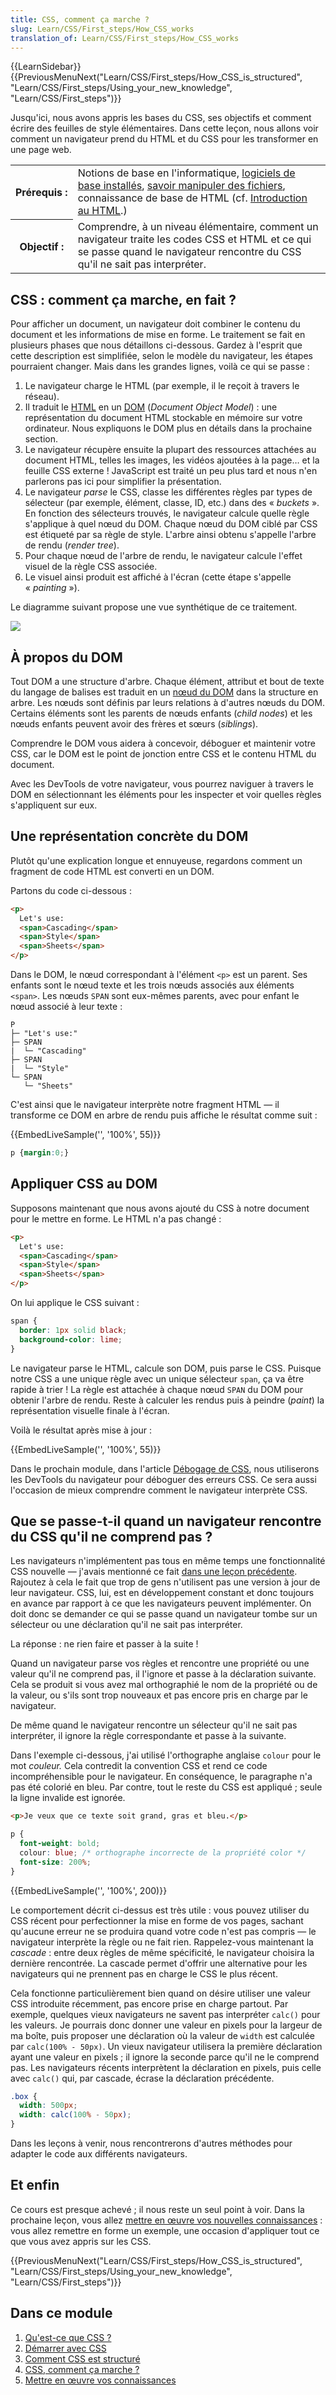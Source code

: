 ```yaml
---
title: CSS, comment ça marche ?
slug: Learn/CSS/First_steps/How_CSS_works
translation_of: Learn/CSS/First_steps/How_CSS_works
---
```

{{LearnSidebar}}{{PreviousMenuNext("Learn/CSS/First_steps/How_CSS_is_structured", "Learn/CSS/First_steps/Using_your_new_knowledge", "Learn/CSS/First_steps")}}

Jusqu'ici, nous avons appris les bases du CSS, ses objectifs et comment écrire des feuilles de style élémentaires. Dans cette leçon, nous allons voir comment un navigateur prend du HTML et du CSS pour les transformer en une page web.

<table class="standard-table">
  <tbody>
    <tr>
      <th scope="row">Prérequis&nbsp;:</th>
      <td>
        Notions de base en l'informatique,
        <a
          href="/fr/docs/Learn/Getting_started_with_the_web/Installing_basic_software"
          >logiciels de base installés</a
        >,
        <a href="/fr/docs/Learn/Getting_started_with_the_web/Dealing_with_files"
          >savoir manipuler des fichiers</a
        >, connaissance de base de HTML (cf. <a
          href="/fr/docs/Learn/HTML/Introduction_to_HTML"
          >Introduction au HTML</a
        >.)
      </td>
    </tr>
    <tr>
      <th scope="row">Objectif&nbsp;:</th>
      <td>
        Comprendre, à un niveau élémentaire, comment un navigateur traite les
        codes CSS et HTML et ce qui se passe quand le navigateur rencontre du
        CSS qu'il ne sait pas interpréter.
      </td>
    </tr>
  </tbody>
</table>

## CSS&nbsp;: comment ça marche, en fait&nbsp;?

Pour afficher un document, un navigateur doit combiner le contenu du document et les informations de mise en forme. Le traitement se fait en plusieurs phases que nous détaillons ci-dessous. Gardez à l'esprit que cette description est simplifiée, selon le modèle du navigateur, les étapes pourraient changer. Mais dans les grandes lignes, voilà ce qui se passe&nbsp;:

1.  Le navigateur charge le HTML (par exemple, il le reçoit à travers le réseau).
2.  Il traduit le [HTML](/fr/docs/Glossary/HTML) en un [DOM](/fr/docs/Glossary/DOM) (_Document Object Model_)&nbsp;: une représentation du document HTML stockable en mémoire sur votre ordinateur. Nous expliquons le DOM plus en détails dans la prochaine section.
3.  Le navigateur récupère ensuite la plupart des ressources attachées au document HTML, telles les images, les vidéos ajoutées à la page… et la feuille CSS externe&nbsp;! JavaScript est traité un peu plus tard et nous n'en parlerons pas ici pour simplifier la présentation.
4.  Le navigateur *parse* le CSS, classe les différentes règles par types de sélecteur (par exemple, élément, classe, ID, etc.) dans des «&nbsp;_buckets_&nbsp;». En fonction des sélecteurs trouvés, le navigateur calcule quelle règle s'applique à quel nœud du DOM. Chaque nœud du DOM ciblé par CSS est étiqueté par sa règle de style. L'arbre ainsi obtenu s'appelle l'arbre de rendu (<i lang="en">render tree</i>).
5.  Pour chaque nœud de l'arbre de rendu, le navigateur calcule l'effet visuel de la règle CSS associée.
6.  Le visuel ainsi produit est affiché à l'écran (cette étape s'appelle «&nbsp;_painting_&nbsp;»).

Le diagramme suivant propose une vue synthétique de ce traitement.

![](rendering.svg)

## À propos du DOM

Tout DOM a une structure d'arbre. Chaque élément, attribut et bout de texte du langage de balises est traduit en un [nœud du DOM](/fr/docs/Glossary/Node/DOM) dans la structure en arbre. Les nœuds sont définis par leurs relations à d'autres nœuds du DOM. Certains éléments sont les parents de nœuds enfants (<i lang="en">child nodes</i>) et les nœuds enfants peuvent avoir des frères et sœurs (<i lang="en">siblings</i>).

Comprendre le DOM vous aidera à concevoir, déboguer et maintenir votre CSS, car le DOM est le point de jonction entre CSS et le contenu HTML du document.

Avec les DevTools de votre navigateur, vous pourrez naviguer à travers le DOM en sélectionnant les éléments pour les inspecter et voir quelles règles s'appliquent sur eux.

## Une représentation concrète du DOM

Plutôt qu'une explication longue et ennuyeuse, regardons comment un fragment de code HTML est converti en un DOM.

Partons du code ci-dessous&nbsp;:

```html
<p>
  Let's use:
  <span>Cascading</span>
  <span>Style</span>
  <span>Sheets</span>
</p>
```

Dans le DOM, le nœud correspondant à l'élément `<p>` est un parent. Ses enfants sont le nœud texte et les trois nœuds associés aux éléments `<span>`. Les nœuds `SPAN` sont eux-mêmes parents, avec pour enfant le nœud associé à leur texte&nbsp;:

    P
    ├─ "Let's use:"
    ├─ SPAN
    |  └─ "Cascading"
    ├─ SPAN
    |  └─ "Style"
    └─ SPAN
       └─ "Sheets"

C'est ainsi que le navigateur interprète notre fragment HTML — il transforme ce DOM en arbre de rendu puis affiche le résultat comme suit&nbsp;:

{{EmbedLiveSample('', '100%', 55)}}

```css hidden
p {margin:0;}
```

## Appliquer CSS au DOM

Supposons maintenant que nous avons ajouté du CSS à notre document pour le mettre en forme. Le HTML n'a pas changé&nbsp;:

```html
<p>
  Let's use:
  <span>Cascading</span>
  <span>Style</span>
  <span>Sheets</span>
</p>
```

On lui applique le CSS suivant&nbsp;:

```css
span {
  border: 1px solid black;
  background-color: lime;
}
```

Le navigateur parse le HTML, calcule son DOM, puis parse le CSS. Puisque notre CSS a une unique règle avec un unique sélecteur `span`, ça va être rapide à trier&nbsp;! La règle est attachée à chaque nœud `SPAN` du DOM pour obtenir l'arbre de rendu. Reste à calculer les rendus puis à peindre (<i lang="en">paint</i>) la représentation visuelle finale à l'écran.

Voilà le résultat après mise à jour&nbsp;:

{{EmbedLiveSample('', '100%', 55)}}

Dans le prochain module, dans l'article [Débogage de CSS](/fr/docs/Learn/CSS/Building_blocks/Debugging_CSS), nous utiliserons les DevTools du navigateur pour déboguer des erreurs CSS. Ce sera aussi l'occasion de mieux comprendre comment le navigateur interprète CSS.

## Que se passe-t-il quand un navigateur rencontre du CSS qu'il ne comprend pas&nbsp;?

Les navigateurs n'implémentent pas tous en même temps une fonctionnalité CSS nouvelle — j'avais mentionné ce fait [dans une leçon précédente](/fr/docs/Learn/CSS/First_steps/What_is_CSS#prise_en_charge_par_les_navigateurs). Rajoutez à cela le fait que trop de gens n'utilisent pas une version à jour de leur navigateur. CSS, lui, est en développement constant et donc toujours en avance par rapport à ce que les navigateurs peuvent implémenter. On doit donc se demander ce qui se passe quand un navigateur tombe sur un sélecteur ou une déclaration qu'il ne sait pas interpréter.

La réponse&nbsp;: ne rien faire et passer à la suite&nbsp;!

Quand un navigateur parse vos règles et rencontre une propriété ou une valeur qu'il ne comprend pas, il l'ignore et passe à la déclaration suivante. Cela se produit si vous avez mal orthographié le nom de la propriété ou de la valeur, ou s'ils sont trop nouveaux et pas encore pris en charge par le navigateur.

De même quand le navigateur rencontre un sélecteur qu'il ne sait pas interpréter, il ignore la règle correspondante et passe à la suivante.

Dans l'exemple ci-dessous, j'ai utilisé l'orthographe anglaise `colour` pour le mot *couleur.* Cela contredit la convention CSS et rend ce code incompréhensible pour le navigateur. En conséquence, le paragraphe n'a pas été colorié en bleu. Par contre, tout le reste du CSS est appliqué&nbsp;; seule la ligne invalide est ignorée.

```html
<p>Je veux que ce texte soit grand, gras et bleu.</p>
```

```css
p {
  font-weight: bold;
  colour: blue; /* orthographe incorrecte de la propriété color */
  font-size: 200%;
}
```

{{EmbedLiveSample('', '100%', 200)}}

Le comportement décrit ci-dessus est très utile&nbsp;: vous pouvez utiliser du CSS récent pour perfectionner la mise en forme de vos pages, sachant qu'aucune erreur ne se produira quand votre code n'est pas compris — le navigateur interprète la règle ou ne fait rien. Rappelez-vous maintenant la _cascade_&nbsp;: entre deux règles de même spécificité, le navigateur choisira la dernière rencontrée. La cascade permet d'offrir une alternative pour les navigateurs qui ne prennent pas en charge le CSS le plus récent.

Cela fonctionne particulièrement bien quand on désire utiliser une valeur CSS introduite récemment, pas encore prise en charge partout. Par exemple, quelques vieux navigateurs ne savent pas interpréter `calc()` pour les valeurs. Je pourrais donc donner une valeur en pixels pour la largeur de ma boîte, puis proposer une déclaration où la valeur de `width` est calculée par `calc(100% - 50px)`. Un vieux navigateur utilisera la première déclaration ayant une valeur en pixels&nbsp;; il ignore la seconde parce qu'il ne le comprend pas. Les navigateurs récents interprètent la déclaration en pixels, puis celle avec `calc()` qui, par cascade, écrase la déclaration précédente.

```css
.box {
  width: 500px;
  width: calc(100% - 50px);
}
```

Dans les leçons à venir, nous rencontrerons d'autres méthodes pour adapter le code aux différents navigateurs.

## Et enfin

Ce cours est presque achevé&nbsp;; il nous reste un seul point à voir. Dans la prochaine leçon, vous allez [mettre en œuvre vos nouvelles connaissances](/fr/docs/Learn/CSS/First_steps/Using_your_new_knowledge)&nbsp;: vous allez remettre en forme un exemple, une occasion d'appliquer tout ce que vous avez appris sur les CSS.

{{PreviousMenuNext("Learn/CSS/First_steps/How_CSS_is_structured", "Learn/CSS/First_steps/Using_your_new_knowledge", "Learn/CSS/First_steps")}}

## Dans ce module

1.  [Qu'est-ce que CSS&nbsp;?](/fr/docs/Learn/CSS/First_steps/What_is_CSS)
2.  [Démarrer avec CSS](/fr/docs/Learn/CSS/First_steps/Getting_started)
3.  [Comment CSS est structuré](/fr/docs/Learn/CSS/First_steps/How_CSS_is_structured)
4.  [CSS, comment ça marche&nbsp;?](/fr/docs/Learn/CSS/First_steps/How_CSS_works)
5.  [Mettre en œuvre vos connaissances](/fr/docs/Learn/CSS/First_steps/Using_your_new_knowledge)
